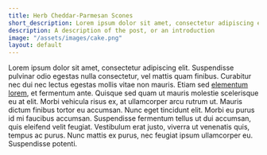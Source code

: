 ```yaml
---
title: Herb Cheddar-Parmesan Scones
short_description: Lorem ipsum dolor sit amet, consectetur adipiscing elit.
description: A description of the post, or an introduction
image: "/assets/images/cake.png"
layout: default
---
```


Lorem ipsum dolor sit amet, consectetur adipiscing elit. Suspendisse pulvinar odio egestas nulla consectetur, vel mattis quam finibus. Curabitur nec dui nec lectus egestas mollis vitae non mauris. Etiam sed [elementum lorem](https://google.com), et fermentum ante. Quisque sed quam ut mauris molestie scelerisque eu at elit. Morbi vehicula risus ex, at ullamcorper arcu rutrum ut. Mauris dictum finibus tortor eu accumsan. Nunc eget tincidunt elit. Morbi eu purus id mi faucibus accumsan. Suspendisse fermentum tellus ut dui accumsan, quis eleifend velit feugiat. Vestibulum erat justo, viverra ut venenatis quis, tempus ac purus. Nunc mattis ex purus, nec feugiat ipsum ullamcorper eu. Suspendisse potenti.
